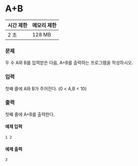 # A+B
 
|시간 제한|메모리 제한|
|:--------|:----------|
|2 초|128 MB|

### 문제
두 수 A와 B를 입력받은 다음, A+B를 출력하는 프로그램을 작성하시오.

### 입력
첫째 줄에 A와 B가 주어진다. (0 < A,B < 10)

### 출력
첫째 줄에 A+B를 출력한다.

#### 예제 입력

```
1 2
```

#### 예제 출력

```
3
```

